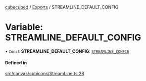 [cubecubed](/reference/README.md) / [Exports](/reference/modules.md) / STREAMLINE\_DEFAULT\_CONFIG

# Variable: STREAMLINE\_DEFAULT\_CONFIG

• `Const` **STREAMLINE\_DEFAULT\_CONFIG**: [`STREAMLINE_CONFIG`](/reference/interfaces/STREAMLINE_CONFIG.md)

#### Defined in

[src/canvas/cubicons/StreamLine.ts:28](https://github.com/imaphatduc/cubecubed/blob/f64863c/src/canvas/cubicons/StreamLine.ts#L28)
